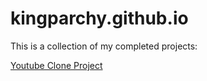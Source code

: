 # kingparchy.github.io
This is a collection of my completed projects:
<p>
  <a href="https://kingparchy.github.io/YoutubeClone.html">Youtube Clone Project</a>
</p>
